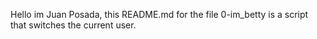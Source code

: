 Hello im Juan Posada, this README.md for the file 0-im_betty is a script that switches the current user.
